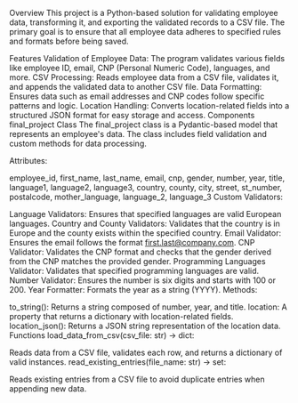 Overview
This project is a Python-based solution for validating employee data, transforming it, and exporting the validated records to a CSV file. The primary goal is to ensure that all employee data adheres to specified rules and formats before being saved.

Features
Validation of Employee Data: The program validates various fields like employee ID, email, CNP (Personal Numeric Code), languages, and more.
CSV Processing: Reads employee data from a CSV file, validates it, and appends the validated data to another CSV file.
Data Formatting: Ensures data such as email addresses and CNP codes follow specific patterns and logic.
Location Handling: Converts location-related fields into a structured JSON format for easy storage and access.
Components
final_project Class
The final_project class is a Pydantic-based model that represents an employee's data. The class includes field validation and custom methods for data processing.

Attributes:

employee_id, first_name, last_name, email, cnp, gender, number, year, title, language1, language2, language3, country, county, city, street, st_number, postalcode, mother_language, language_2, language_3
Custom Validators:

Language Validators: Ensures that specified languages are valid European languages.
Country and County Validators: Validates that the country is in Europe and the county exists within the specified country.
Email Validator: Ensures the email follows the format first.last@company.com.
CNP Validator: Validates the CNP format and checks that the gender derived from the CNP matches the provided gender.
Programming Languages Validator: Validates that specified programming languages are valid.
Number Validator: Ensures the number is six digits and starts with 100 or 200.
Year Formatter: Formats the year as a string (YYYY).
Methods:

to_string(): Returns a string composed of number, year, and title.
location: A property that returns a dictionary with location-related fields.
location_json(): Returns a JSON string representation of the location data.
Functions
load_data_from_csv(csv_file: str) -> dict:

Reads data from a CSV file, validates each row, and returns a dictionary of valid instances.
read_existing_entries(file_name: str) -> set:

Reads existing entries from a CSV file to avoid duplicate entries when appending new data.